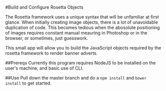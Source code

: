 #Build and Configure Rosetta Objects

The Rosetta framework uses a unique syntax that will be unfamiliar at first glance. When initially creating image objects, there is a lot of unavoidable duplication of code. This becomes tedious when the abosolute positioning of images requires constant manual meauring in Photoshop or in the browser, or sometimes, just guesswork.

This small app will allow you to build the JavaScript objects required by the rosetta framework to render banner adverts. 

##Prereqs
Currently this program requires NodeJS to be installed on the user's machine, and basic use of CLI.

##Use
Pull down the master branch and do a `npm install` and `bower install` to get started.